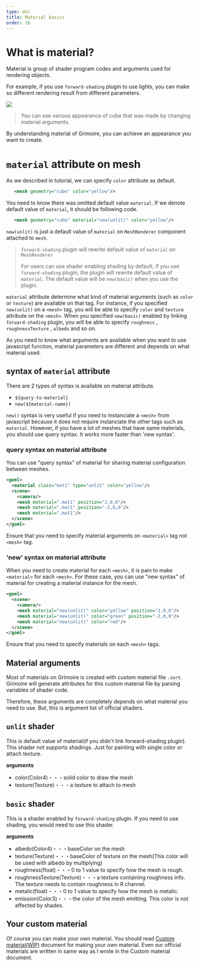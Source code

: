 ```yaml
---
type: doc
title: Material basics
order: 10
---
```


# What is material?

Material is group of shader program codes and arguments used for rendering objects.

For example, if you use `forward-shading` plugin to use lights, you can make so different rendering result from different parameters.

![](https://i.gyazo.com/180f7e3a0ca2b5d67337f46ac3913a35.gif)

> You can see various appearance of cube that was made by changing material arguments.

By understanding material of Grimoire, you can achieve an appearance you want to create.

# `material` attribute on mesh

As we described in tutorial, we can specify `color` attribute as default.

```xml
   <mesh geometry="cube" color="yellow"/>
```

You need to know there was omitted default value `material`. If we denote default value of `material`, it should be following code.

```xml
   <mesh geometry="cube" material="new(unlit)" color="yellow"/>
```

`new(unlit)` is just a default value of `material` on `MeshRenderer` component attached to `mesh`.

> `forward-shading` plugin will rewrite default value of `material` on `MeshRenderer`
>
> For users can use shader enabling shading by default, if you use `forward-shading` plugin, the plugin will rewrite default value of `material`.
> The default value will be `new(basic)` when you use the plugin.

`material` attribute determine what kind of material arguments (such as `color` or `texture`) are available on that tag.
For instance, if you specified `new(unlit)` on a `<mesh>` tag, you will be able to specify `color` and `texture` attribute on the `<mesh>`. When you specified `new(basic)` enabled by linking `forward-shading` plugin, you will be able to specify `roughness` , `roughnessTexture` , `albedo` and so on.

As you need to know what arguments are available when you want to use javascript function, material parameters are different and depends on what material used.

## syntax of `material` attribute

There are 2 types of syntax is available on material attribute.

* `${query-to-material}`
* `new(${material-name})`

`new()` syntax is very useful if you need to instanciate a `<mesh>` from javascript because it does not require instanciate the other tags such as `material`. However, if you have a lot of meshes that have same materials, you should use query syntax. It works more faster than 'new syntax'.

### query syntax on material attribute

You can use "query syntax" of material for sharing material configuration between meshes.

```xml
<goml>
  <material class="mat1" type="unlit" color="yellow"/>
  <scene>
    <camera/>
    <mesh material=".mat1" position="2,0,0"/>
    <mesh material=".mat1" position="-2,0,0"/>
    <mesh material=".mat1"/>
  </scene>
</goml>
```

Ensure that you need to specify material arguments on `<material>` tag not `<mesh>` tag.

### 'new' syntax on material attribute

When you need to create material for each `<mesh>`, it is pain to make `<material>` for each `<mesh>`.
For these case, you can use "new syntax" of material for creating a material instance for the mesh.

```xml
<goml>
  <scene>
    <camera/>
    <mesh material="new(unlit)" color="yellow" position="2,0,0"/>
    <mesh material="new(unlit)" color="green" position="-2,0,0"/>
    <mesh material="new(unlit)" color="red"/>
  </scene>
</goml>
```

Ensure that you need to specify materials on each `<mesh>` tags.

## Material arguments

Most of materials on Grimoire is created with custom material file `.sort`. Grimoire will generate attributes for this custom material file by parsing variables of shader code.

Therefore, these arguments are completely depends on what material you need to use.
But, this is argument list of official shaders.

## `unlit` shader

This is default value of material(if you didn't link forward-shading plugin).
This shader not supports shadings. Just for painting with single color or attach texture.

**arguments**

* color(Color4)・・・solid color to draw the mesh
* texture(Texture)・・・a texture to attach to mesh

## `basic` shader

This is a shader enabled by `forward-shading` plugin. If you need to use shading, you would need to use this shader.

**arguments**

* albedo(Color4)・・・baseColor on the mesh
* texture(Texture)・・・baseColor of texture on the mesh(This color will be used with albedo by multiplying)
* roughness(float)・・・0 to 1 value to specify how the mesh is rough.
* roughnessTexture(Texture)・・・a texture containing roughness info. The texture needs to contain roughness in R channel.
* metalic(float)・・・0 to 1 value to specify how the mesh is metalic.
* emission(Color3)・・・the color of the mesh emitting. This color is not affected by shades.

## Your custom material

Of course you can make your own material. You should read [Custom material(WIP)]() document for making your own material.
Even our official materials are written in same way as I wrote in the Custom material document.

